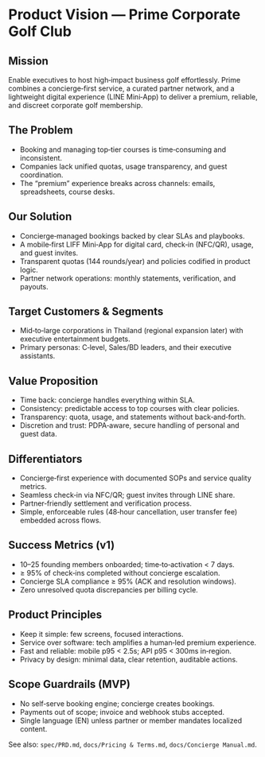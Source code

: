 # Product Vision — Prime Corporate Golf Club

## Mission
Enable executives to host high‑impact business golf effortlessly. Prime combines a concierge‑first service, a curated partner network, and a lightweight digital experience (LINE Mini‑App) to deliver a premium, reliable, and discreet corporate golf membership.

## The Problem
- Booking and managing top‑tier courses is time‑consuming and inconsistent.
- Companies lack unified quotas, usage transparency, and guest coordination.
- The “premium” experience breaks across channels: emails, spreadsheets, course desks.

## Our Solution
- Concierge‑managed bookings backed by clear SLAs and playbooks.
- A mobile‑first LIFF Mini‑App for digital card, check‑in (NFC/QR), usage, and guest invites.
- Transparent quotas (144 rounds/year) and policies codified in product logic.
- Partner network operations: monthly statements, verification, and payouts.

## Target Customers & Segments
- Mid‑to‑large corporations in Thailand (regional expansion later) with executive entertainment budgets.
- Primary personas: C‑level, Sales/BD leaders, and their executive assistants.

## Value Proposition
- Time back: concierge handles everything within SLA.
- Consistency: predictable access to top courses with clear policies.
- Transparency: quota, usage, and statements without back‑and‑forth.
- Discretion and trust: PDPA‑aware, secure handling of personal and guest data.

## Differentiators
- Concierge‑first experience with documented SOPs and service quality metrics.
- Seamless check‑in via NFC/QR; guest invites through LINE share.
- Partner‑friendly settlement and verification process.
- Simple, enforceable rules (48‑hour cancellation, user transfer fee) embedded across flows.

## Success Metrics (v1)
- 10–25 founding members onboarded; time‑to‑activation < 7 days.
- ≥ 95% of check‑ins completed without concierge escalation.
- Concierge SLA compliance ≥ 95% (ACK and resolution windows).
- Zero unresolved quota discrepancies per billing cycle.

## Product Principles
- Keep it simple: few screens, focused interactions.
- Service over software: tech amplifies a human‑led premium experience.
- Fast and reliable: mobile p95 < 2.5s; API p95 < 300ms in‑region.
- Privacy by design: minimal data, clear retention, auditable actions.

## Scope Guardrails (MVP)
- No self‑serve booking engine; concierge creates bookings.
- Payments out of scope; invoice and webhook stubs accepted.
- Single language (EN) unless partner or member mandates localized content.

See also: `spec/PRD.md`, `docs/Pricing & Terms.md`, `docs/Concierge Manual.md`.

